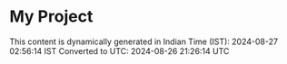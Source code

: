 # My Project

This content is dynamically generated in Indian Time (IST): 2024-08-27 02:56:14 IST
Converted to UTC: 2024-08-26 21:26:14 UTC

